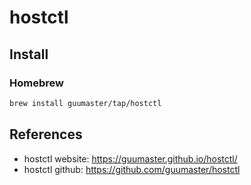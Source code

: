 # hostctl

## Install

### Homebrew

```sh
brew install guumaster/tap/hostctl
```

## References

- hostctl website: <https://guumaster.github.io/hostctl/>
- hostctl github: <https://github.com/guumaster/hostctl>

